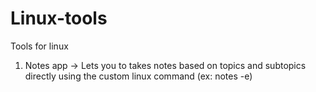 # Linux-tools
Tools for linux

1. Notes app -> Lets you to takes notes based on topics and subtopics directly using the custom linux command (ex: notes -e)
